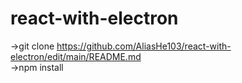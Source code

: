 # react-with-electron
->git clone https://github.com/AliasHe103/react-with-electron/edit/main/README.md  
->npm install
